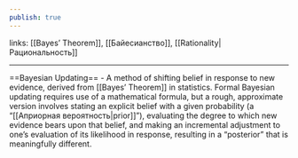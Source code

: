 ```yaml
---
publish: true
---
```

links: [[Bayes’ Theorem]], [[Байесианство]], [[Rationality|Рациональность]]

---

==Bayesian Updating== - A method of shifting belief in response to new evidence, derived from [[Bayes’ Theorem]] in statistics. Formal Bayesian updating requires use of a mathematical formula, but a rough, approximate version involves stating an explicit belief with a given probability (a “[[Априорная вероятность|prior]]”), evaluating the degree to which new evidence bears upon that belief, and making an incremental adjustment to one’s evaluation of its likelihood in response, resulting in a “posterior” that is meaningfully different.